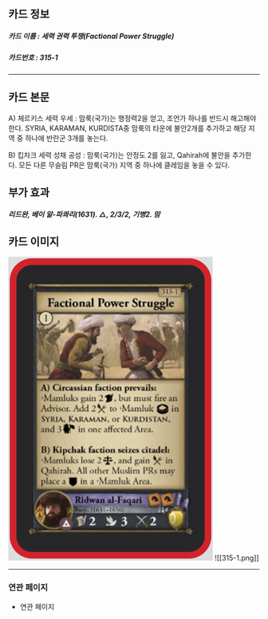 ## 카드 정보
##### 카드 이름 : 세력 권력 투쟁(Factional Power Struggle)
##### 카드번호 : 315-1
---
## 카드 본문

A) 체르키스 세력 우세 : 맘룩(국가)는 행정력2을 얻고, 조언가 하나를 반드시 해고해야한다. SYRIA, KARAMAN, KURDISTA중 맘룩의 타운에 불안2개를 추가하고 해당 지역 중 하나에 반란군 3개를 놓는다.

B) 킵차크 세력 성채 공성 : 맘룩(국가)는 안정도 2를 잃고, Qahirah에 불안을 추가한다. 모든 다른 무슬림 PR은 맘룩(국가) 지역 중 하나에 클레임을 놓을 수 있다.

## 부가 효과
##### 리드완, 베이 알-파콰리(1631). △, 2/3/2, 기병2. 맘

## 카드 이미지
<img src="\Assets\315-1.png"/>
![[315-1.png]]

--- 

### 연관 페이지
- 연관 페이지

